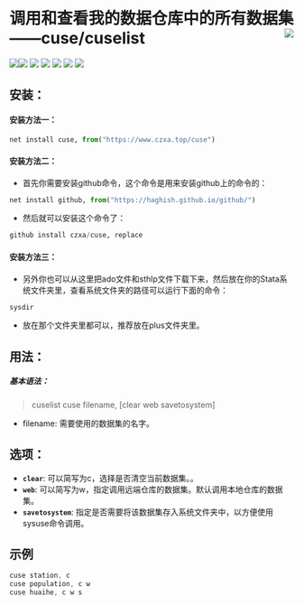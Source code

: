 调用和查看我的数据仓库中的所有数据集——cuse/cuselist<img src="https://github.com/czxa/Web_data_Source/raw/master/e_learning.png" align="right" />
========================================================
[![](https://img.shields.io/badge/Stata-cuse-brightgreen.svg?style=plastic)](http://www.czxa.top)[![](https://img.shields.io/badge/Stata-cuselist-brightgreen.svg?style=plastic)](http://www.czxa.top) [![](https://img.shields.io/badge/github-Stata-orange.svg?style=plastic)](http://www.czxa.top) [![](https://img.shields.io/badge/platform-Windows_os|Mac_os-orange.svg?style=plastic)](http://www.czxa.top) [![](https://img.shields.io/badge/Fork-2,080-orange.svg?style=social)](http://www.czxa.top) ![](https://jaywcjlove.github.io/sb/lang/chinese.svg) ![](https://jaywcjlove.github.io/sb/star/red5.svg)


安装：
--------

#### 安装方法一：

```py
net install cuse, from("https://www.czxa.top/cuse")
```

#### 安装方法二：
* 首先你需要安装github命令，这个命令是用来安装github上的命令的：

```py
net install github, from("https://haghish.github.io/github/")
```

* 然后就可以安装这个命令了：

```py
github install czxa/cuse, replace
```
<!--more-->
#### 安装方法三：
* 另外你也可以从这里把ado文件和sthlp文件下载下来，然后放在你的Stata系统文件夹里，查看系统文件夹的路径可以运行下面的命令：

```js
sysdir
```

* 放在那个文件夹里都可以，推荐放在plus文件夹里。

用法：
--------

##### 基本语法：

> cuselist
> cuse filename, [clear web savetosystem]

* filename: 需要使用的数据集的名字。


选项：
--------

* **`clear`**: 可以简写为c，选择是否清空当前数据集。。
* **`web`**: 可以简写为w，指定调用远端仓库的数据集。默认调用本地仓库的数据集。
* **`savetosystem`**: 指定是否需要将该数据集存入系统文件夹中，以方便使用sysuse命令调用。


示例
--------

```js
cuse station, c
cuse population, c w
cuse huaihe, c w s
```
